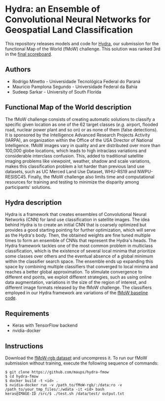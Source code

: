 # Hydra: an Ensemble of Convolutional Neural Networks for Geospatial Land Classification

This repository releases models and code for [Hydra](http://arxiv.org/abs/1802.03518), our submission for the functional Map of the World (fMoW) challenge. This solution was ranked 3rd in the [final scoreboard](https://community.topcoder.com/longcontest/stats/?module=ViewOverview&rd=16996).

## Authors

- Rodrigo Minetto - Universidade Tecnológica Federal do Paraná
- Mauricio Pamplona Segundo - Universidade Federal da Bahia
- Sudeep Sarkar - University of South Florida

## Functional Map of the World description

The fMoW challenge consists of creating automatic solutions to classify a specific given location as one of the 62 target classes (_e.g._ airport, flooded road, nuclear power plant and so on) or as none of them (false detections). It is sponsored by the Intelligence Advanced Research Projects Activity (IARPA), an organization within the Office of the USA Director of National Intelligence. fMoW images vary in quality and are distributed over more than 100,000 globe locations, which leads to high intraclass variations and considerable interclass confusion. This, added to traditional satellite imaging problems like viewpoint, weather, shadow and scale variations, makes this classification problem a lot harder than previous land use datasets, such as UC Merced Land Use Dataset, WHU-RS19 and NWPU-RESISC45. Finally, the fMoW challenge also limits time and computational resources for training and testing to minimize the disparity among participants' solutions.

## Hydra description

Hydra is a framework that creates ensembles of Convolutional Neural Networks (CNN) for land use classification in satellite images. The idea behind Hydra is to create an initial CNN that is coarsely optimized but provides a good starting pointing for further optimization, which will serve as the Hydra's body. Then, the obtained weights are fine tuned multiple times to form an ensemble of CNNs that represent the Hydra's heads. The Hydra framework tackles one of the most common problem in multiclass classification, which is the existence of several local minima that prioritize some classes over others and the eventual absence of a global minimum within the classifier search space. The ensemble ends up expanding this space by combining multiple classifiers that converged to local minima and reaches a better global approximation. To stimulate convergence to different end points, we exploit different strategies, such as using online data augmentation, variations in the size of the region of interest, and different image formats released by the fMoW challenge. The classifiers employed in our Hydra framework are variations of the [fMoW baseline code](https://github.com/fmow/baseline).

## Requirements

- Keras with TensorFlow backend
- nvidia-docker

## Instructions

Download the [fMoW-rgb dataset](https://community.topcoder.com/longcontest/?module=ViewProblemStatement&rd=16996&pm=14684) and uncompress it. To run our fMoW submission without training, execute the following sequence of commands:

```
$ git clone https://github.com/maups/hydra-fmow
$ cd hydra-fmow
$ docker build -t <id> .
$ nvidia-docker run -v /path_to/fMoW-rgb/:/data:ro -v /path_to/your_tmp_files/:/wdata -it <id> bash
keras@IMAGE-ID /src/$ ./test.sh /data/test/ output.txt
```

